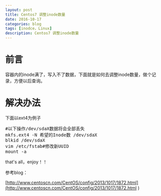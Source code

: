 ```yaml
---
layout: post
title: Centos7 调整inode数量
date: 2016-10-17
categories: blog
tags: [inodce，Linux]
description: Centos7 调整inode数量
---
```


# 前言

容器内的inode满了，写入不了数据，下面就是如何去调整inode数量，做个记录，方便以后查询。


# 解决办法

下面以ext4为例子


<pre>
#以下操作/dev/sdaX数据将会全部丢失
mkfs.ext4 -N 希望的Inode数 /dev/sdaX
blkid /dev/sdaX
vim /etc/fstab#修改新UUID
mount -a
</pre>

that's all，enjoy！！

参考blog：

[http://www.centoscn.com/CentOS/config/2013/1017/1872.html](http://www.centoscn.com/CentOS/config/2013/1017/1872.html )
